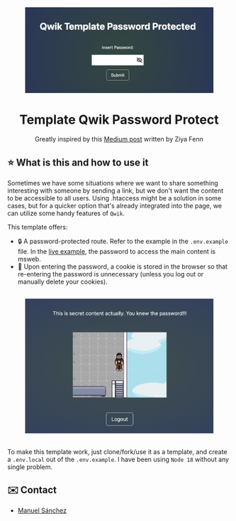 <div align="center">

<img src="./public/app-without.png" width="425" />

# Template Qwik Password Protect

Greatly inspired by this [Medium post](https://medium.com/@ziyafenn/password-protect-page-in-nextjs-5820cd7078ae) written by Ziya Fenn

</div>

## ⭐️ What is this and how to use it

Sometimes we have some situations where we want to share something interesting with someone by sending a link, but we don't want the content to be accessible to all users. Using .htaccess might be a solution in some cases, but for a quicker option that's already integrated into the page, we can utilize some handy features of `Qwik`.

This template offers:

- 🔒 A password-protected route. Refer to the example in the `.env.example` file. In the [live example](https://qwik-password-protect.vercel.app/), the password to access the main content is msweb.
- 🍪 Upon entering the password, a cookie is stored in the browser so that re-entering the password is unnecessary (unless you log out or manually delete your cookies).
<!-- - 🔗 Additionally, it's possible to link directly to the password-protected content by appending a query with the password, like `?password=msweb`, as shown in https://nextjs-password-protect.vercel.app?password=msweb. Note that both the password and the 'msweb' part are fully customizable in the .env.example. Upon using this link, the secret content will be displayed automatically. -->

<div align="center" style="margin: 30px 0" > 
<img src="./public/app-with.png" width="425" />
</div>

To make this template work, just clone/fork/use it as a template, and create a `.env.local` out of the `.env.example`. I have been using `Node 18` without any single problem.

## ✉️ Contact

- [Manuel Sánchez](https://github.com/manuelsanchezweb)
